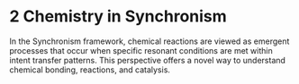 # 2 Chemistry in Synchronism

In the Synchronism framework, chemical reactions are viewed as emergent
processes that occur when specific resonant conditions are met within
intent transfer patterns. This perspective offers a novel way to
understand chemical bonding, reactions, and catalysis.